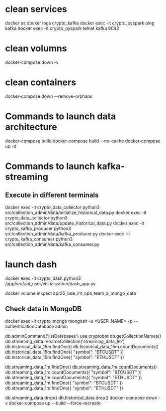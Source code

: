 
# clean services
docker ps
docker logs crypto_kafka
docker exec -it crypto_pyspark ping kafka
docker exec -it crypto_pyspark telnet kafka 9092

# clean volumns
docker-compose down -v
# clean containers
docker-compose down --remove-orphans 

 # Commands to launch data architecture
docker-compose build
docker-compose build --no-cache
docker-compose up -d


# Commands to launch kafka-streaming

## Execute in different terminals
docker exec -it crypto_data_collector python3 src/collection_admin/data/initialize_historical_data.py
docker exec -it crypto_data_collector python3 src/collection_admin/data/update_historical_data.py
docker exec -it crypto_kafka_producer python3 src/collection_admin/data/kafka_producer.py
docker exec -it crypto_kafka_consumer python3 src/collection_admin/data/kafka_consumer.py

# launch dash
docker exec -it crypto_dash python3 /app/src/api_user/visualization/dash_app.py


docker volume inspect apr25_bde_int_opa_team_a_mongo_data

## Check data in MongoDB
docker exec -it crypto_mongo mongosh -u <USER_NAME> -p <PASSWORD> --authenticationDatabase admin

db.adminCommand('listDatabases')
use cryptobot
db.getCollectionNames()
db.streaming_data.renameCollection('streaming_data_1m')
db.historical_data_15m.findOne()
db.historical_data_15m.countDocuments()
db.historical_data_15m.findOne({ "symbol": "BTCUSDT" })
db.historical_data_15m.findOne({ "symbol": "ETHUSDT" })

db.streaming_data_1m.findOne()
db.streaming_data_1m.countDocuments()
db.streaming_data_1m.countDocuments({ "symbol": "BTCUSDT" })
db.streaming_data_1m.countDocuments({ "symbol": "ETHUSDT" })
db.streaming_data_1m.findOne({ "symbol": "BTCUSDT" })
db.streaming_data_1m.findOne({ "symbol": "ETHUSDT" })

db.streaming_data.drop()
db.historical_data.drop()
docker-compose down -v
docker-compose up --build --force-recreate
